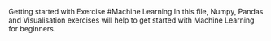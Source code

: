 Getting started with Exercise #Machine Learning In this file, Numpy, Pandas and Visualisation exercises will help to get started with Machine Learning for beginners.
